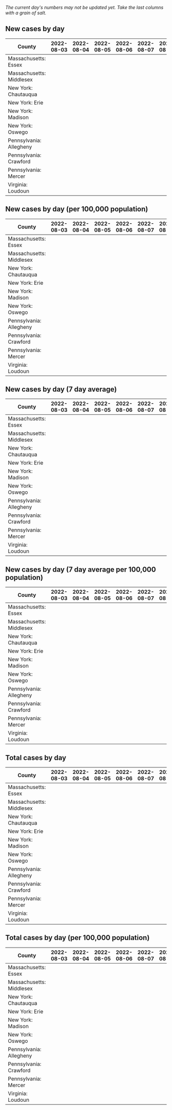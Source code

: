 _The current day's numbers may not be updated yet. Take the last columns with a grain of salt._
## New cases by day

| County | 2022-08-03 | 2022-08-04 | 2022-08-05 | 2022-08-06 | 2022-08-07 | 2022-08-08 | 2022-08-09 |
| --- | --- | --- | --- | --- | --- | --- | --- |
| Massachusetts: Essex |  |  |  |  |  |  |  |
| Massachusetts: Middlesex |  |  |  |  |  |  |  |
| New York: Chautauqua |  |  |  |  |  |  |  |
| New York: Erie |  |  |  |  |  |  |  |
| New York: Madison |  |  |  |  |  |  |  |
| New York: Oswego |  |  |  |  |  |  |  |
| Pennsylvania: Allegheny |  |  |  |  |  |  |  |
| Pennsylvania: Crawford |  |  |  |  |  |  |  |
| Pennsylvania: Mercer |  |  |  |  |  |  |  |
| Virginia: Loudoun |  |  |  |  |  |  |  |

## New cases by day (per 100,000 population)

| County | 2022-08-03 | 2022-08-04 | 2022-08-05 | 2022-08-06 | 2022-08-07 | 2022-08-08 | 2022-08-09 |
| --- | --- | --- | --- | --- | --- | --- | --- |
| Massachusetts: Essex |  |  |  |  |  |  |  |
| Massachusetts: Middlesex |  |  |  |  |  |  |  |
| New York: Chautauqua |  |  |  |  |  |  |  |
| New York: Erie |  |  |  |  |  |  |  |
| New York: Madison |  |  |  |  |  |  |  |
| New York: Oswego |  |  |  |  |  |  |  |
| Pennsylvania: Allegheny |  |  |  |  |  |  |  |
| Pennsylvania: Crawford |  |  |  |  |  |  |  |
| Pennsylvania: Mercer |  |  |  |  |  |  |  |
| Virginia: Loudoun |  |  |  |  |  |  |  |

## New cases by day (7 day average)

| County | 2022-08-03 | 2022-08-04 | 2022-08-05 | 2022-08-06 | 2022-08-07 | 2022-08-08 | 2022-08-09 |
| --- | --- | --- | --- | --- | --- | --- | --- |
| Massachusetts: Essex |  |  |  |  |  |  |  |
| Massachusetts: Middlesex |  |  |  |  |  |  |  |
| New York: Chautauqua |  |  |  |  |  |  |  |
| New York: Erie |  |  |  |  |  |  |  |
| New York: Madison |  |  |  |  |  |  |  |
| New York: Oswego |  |  |  |  |  |  |  |
| Pennsylvania: Allegheny |  |  |  |  |  |  |  |
| Pennsylvania: Crawford |  |  |  |  |  |  |  |
| Pennsylvania: Mercer |  |  |  |  |  |  |  |
| Virginia: Loudoun |  |  |  |  |  |  |  |

## New cases by day (7 day average per 100,000 population)

| County | 2022-08-03 | 2022-08-04 | 2022-08-05 | 2022-08-06 | 2022-08-07 | 2022-08-08 | 2022-08-09 |
| --- | --- | --- | --- | --- | --- | --- | --- |
| Massachusetts: Essex |  |  |  |  |  |  |  |
| Massachusetts: Middlesex |  |  |  |  |  |  |  |
| New York: Chautauqua |  |  |  |  |  |  |  |
| New York: Erie |  |  |  |  |  |  |  |
| New York: Madison |  |  |  |  |  |  |  |
| New York: Oswego |  |  |  |  |  |  |  |
| Pennsylvania: Allegheny |  |  |  |  |  |  |  |
| Pennsylvania: Crawford |  |  |  |  |  |  |  |
| Pennsylvania: Mercer |  |  |  |  |  |  |  |
| Virginia: Loudoun |  |  |  |  |  |  |  |

## Total cases by day

| County | 2022-08-03 | 2022-08-04 | 2022-08-05 | 2022-08-06 | 2022-08-07 | 2022-08-08 | 2022-08-09 |
| --- | --- | --- | --- | --- | --- | --- | --- |
| Massachusetts: Essex |  |  |  |  |  |  | 230916 |
| Massachusetts: Middlesex |  |  |  |  |  |  | 391272 |
| New York: Chautauqua |  |  |  |  |  |  | 26475 |
| New York: Erie |  |  |  |  |  |  | 243438 |
| New York: Madison |  |  |  |  |  |  | 15073 |
| New York: Oswego |  |  |  |  |  |  | 30356 |
| Pennsylvania: Allegheny |  |  |  |  |  |  | 302293 |
| Pennsylvania: Crawford |  |  |  |  |  |  | 21598 |
| Pennsylvania: Mercer |  |  |  |  |  |  | 25312 |
| Virginia: Loudoun |  |  |  |  |  |  | 84867 |

## Total cases by day (per 100,000 population)

| County | 2022-08-03 | 2022-08-04 | 2022-08-05 | 2022-08-06 | 2022-08-07 | 2022-08-08 | 2022-08-09 |
| --- | --- | --- | --- | --- | --- | --- | --- |
| Massachusetts: Essex |  |  |  |  |  |  | 29265.7 |
| Massachusetts: Middlesex |  |  |  |  |  |  | 24277.0 |
| New York: Chautauqua |  |  |  |  |  |  | 20862.4 |
| New York: Erie |  |  |  |  |  |  | 26498.0 |
| New York: Madison |  |  |  |  |  |  | 21247.2 |
| New York: Oswego |  |  |  |  |  |  | 24859.8 |
| Pennsylvania: Allegheny |  |  |  |  |  |  | 24858.7 |
| Pennsylvania: Crawford |  |  |  |  |  |  | 25520.8 |
| Pennsylvania: Mercer |  |  |  |  |  |  | 23132.0 |
| Virginia: Loudoun |  |  |  |  |  |  | 20522.1 |
